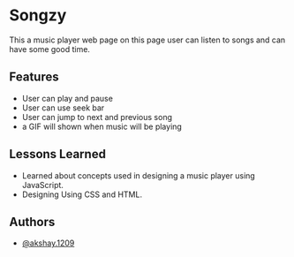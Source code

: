 
# Songzy

This a music player web page on this page user can listen to songs and can have some good time.

## Features

- User can play and pause
- User can use seek bar
- User can jump to next and previous song
- a GIF will shown when music will be playing


## Lessons Learned

- Learned about concepts used in designing a music player using JavaScript.
- Designing Using CSS and HTML.



## Authors

- [@akshay.1209](https://github.com/akshay1209/Songzy)

